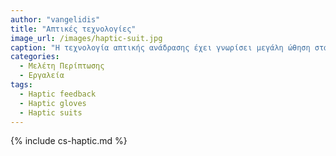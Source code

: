```yaml
---
author: "vangelidis"
title: "Απτικές τεχνολογίες"
image_url: /images/haptic-suit.jpg
caption: "Η τεχνολογία απτικής ανάδρασης έχει γνωρίσει μεγάλη ώθηση στα τελευταία χρόνια με καινοτόμες εφαρμογές όπως απτικά γάντια και απτικές στολές. Πλέον προορίζεται να κατέχει κυρίαρχο ρόλο σε Virtual Reality εφαρμογές, μπαίνοντας σε μία νέα εποχή όπου η χρησιμότητά της δεν είναι μόνο συμπληρωματική ή διακοσμητική αλλά ουσιαστική." 
categories:
  - Μελέτη Περίπτωσης
  - Εργαλεία
tags:
  - Haptic feedback
  - Haptic gloves
  - Haptic suits
---
```


{% include cs-haptic.md %}